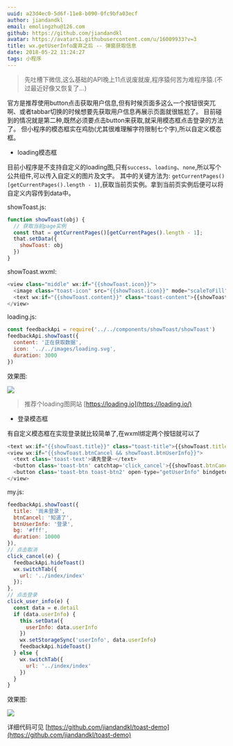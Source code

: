 ```yaml
---
uuid: a23d4ec0-5d6f-11e8-b090-0fc9bfa03ecf
author: jiandandkl
email: emolingzhu@126.com
github: https://github.com/jiandandkl
avatar: https://avatars1.githubusercontent.com/u/16009933?v=3
title: wx.getUserInfo废弃之后 -- 弹窗获取信息
date: 2018-05-22 11:24:27
tags: 小程序
---
```


  > 先吐槽下微信,这么基础的API晚上11点说废就废,程序猿何苦为难程序猿.(不过最近好像又恢复了...)

  官方是推荐使用button点击获取用户信息,但有时候页面多这么一个按钮很突兀啊、或者tabbar切换的时候想要先获取用户信息再展示页面就很尴尬了。
  目前碰到的情况就是第二种,既然必须要点击button来获取,就采用模态框点击登录的方法了。
  但小程序的模态框实在鸡肋(尤其很难理解字符限制七个字),所以自定义模态框。

  * loading模态框

  目前小程序是不支持自定义的loading图,只有`success`、`loading`、`none`,所以写个公共组件,可以传入自定义的图片及文字。
  其中的关键方法为: `getCurrentPages()[getCurrentPages().length - 1]`,获取当前页实例。拿到当前页实例后便可以将自定义内容传到data中。

  showToast.js:

  ```javascript
  function showToast(obj) {
    // 获取当前page实例
    const that = getCurrentPages()[getCurrentPages().length - 1];
    that.setData({
      showToast: obj
    })
  }

  ```
  showToast.wxml:
  ```javascript
  <view class="middle" wx:if="{{showToast.icon}}">
    <image class="toast-icon" src="{{showToast.icon}}" mode="scaleToFill" wx:if="{{showToast.icon}}" />
    <text wx:if="{{showToast.content}}" class="toast-content">{{showToast.content}}</text>
  </view>
  ```

  loading.js:
  ```javascript
  const feedbackApi = require('../../components/showToast/showToast')
  feedbackApi.showToast({
    content: '正在获取数据',
    icon: '../../images/loading.svg',
    duration: 3000
  })
  ```

  效果图:

  ![](/img/dujun/loading.gif)

  > 推荐个loading图网站 [https://loading.io](https://loading.io/)

  * 登录模态框

  有自定义模态框在实现登录就比较简单了,在wxml绑定两个按钮就可以了
  
  ```javascript
  <text wx:if="{{showToast.title}}" class="toast-title">{{showToast.title}}</text>
  <view wx:if="{{showToast.btnCancel && showToast.btnUserInfo}}">
    <text class='toast-text'>请先登录~</text>
    <button class='toast-btn' catchtap='click_cancel'>{{showToast.btnCancel}}</button>
    <button class='toast-btn toast-btn2' open-type="getUserInfo" bindgetuserinfo="click_user_info">{{showToast.btnUserInfo}}</button>
  </view>
  ```

  my.js:
  ```javascript
  feedbackApi.showToast({
    title: '尚未登录',
    btnCancel: '知道了',
    btnUserInfo: '登录',
    bg: '#fff',
    duration: 10000
  }),
  // 点击取消
  click_cancel(e) {
    feedbackApi.hideToast()
    wx.switchTab({
      url: '../index/index'
    });
  },
  // 点击登录
  click_user_info(e) {
    const data = e.detail
    if (data.userInfo) {
      this.setData({
        userInfo: data.userInfo
      })
      wx.setStorageSync('userInfo', data.userInfo)
      feedbackApi.hideToast()
    } else {
      wx.switchTab({
        url: '../index/index'
      })
    }
  }
  ```

  效果图:
  
  ![](/img/dujun/login.gif)

  详细代码可见 [https://github.com/jiandandkl/toast-demo](https://github.com/jiandandkl/toast-demo)

  
